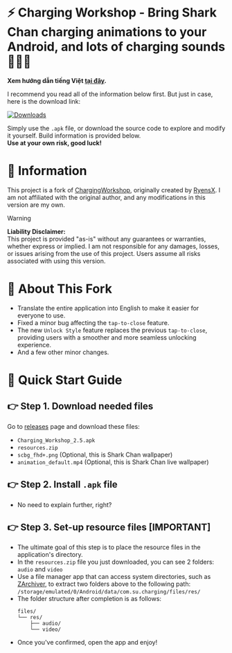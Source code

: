 # ⚡ Charging Workshop - Bring Shark Chan charging animations to your Android, and lots of charging sounds 🦈🦈🦈

**Xem hướng dẫn tiếng Việt [tại đây]().**

I recommend you read all of the information below first. But just in case, here is the download link:

[![Downloads](https://img.shields.io/github/downloads/YunyiKovsha/Charging_Workshop/total)](https://github.com/YunyiKovsha/Charging_Workshop/releases/)

Simply use the `.apk` file, or download the source code to explore and modify it yourself. Build information is provided below.  
**Use at your own risk, good luck!**

# 📌 Information

This project is a fork of [ChargingWorkshop](https://github.com/RyensX/ChargingWorkshop), originally created by [RyensX](https://github.com/RyensX). I am not affiliated with the original author, and any modifications in this version are my own.

> [!WARNING]
> **Liability Disclaimer:**  
> This project is provided "as-is" without any guarantees or warranties, whether express or implied. I am not responsible for any damages, losses, or issues arising from the use of this project. Users assume all risks associated with using this version.

# 📝 About This Fork

- Translate the entire application into English to make it easier for everyone to use.
- Fixed a minor bug affecting the `tap-to-close` feature.
- The new `Unlock Style` feature replaces the previous `tap-to-close`, providing users with a smoother and more seamless unlocking experience.
- And a few other minor changes.

# 🚀 Quick Start Guide

## 👉 Step 1. Download needed files

Go to [releases](https://github.com/YunyiKovsha/Charging_Workshop/releases/) page and download these files:
- `Charging_Workshop_2.5.apk`
- `resources.zip`
- `scbg_fhd+.png` (Optional, this is Shark Chan wallpaper)
- `animation_default.mp4` (Optional, this is Shark Chan live wallpaper)

## 👉 Step 2. Install `.apk` file

- No need to explain further, right?

## 👉 Step 3. Set-up resource files [IMPORTANT]

- The ultimate goal of this step is to place the resource files in the application's directory.
- In the `resources.zip` file you just downloaded, you can see 2 folders: `audio` and `video`
- Use a file manager app that can access system directories, such as [ZArchiver](https://play.google.com/store/apps/details?id=ru.zdevs.zarchiver), to extract two folders above to the following path:
  `/storage/emulated/0/Android/data/com.su.charging/files/res/`
- The folder structure after completion is as follows:
  ```
  files/
  └── res/
      ├── audio/
      └── video/
  ```
- Once you've confirmed, open the app and enjoy!
